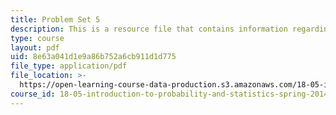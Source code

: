 ```yaml
---
title: Problem Set 5
description: This is a resource file that contains information regarding problem set 5.
type: course
layout: pdf
uid: 8e63a041d1e9a86b752a6cb911d1d775
file_type: application/pdf
file_location: >-
  https://open-learning-course-data-production.s3.amazonaws.com/18-05-introduction-to-probability-and-statistics-spring-2014/8e63a041d1e9a86b752a6cb911d1d775_MIT18_05S14_ps5.pdf
course_id: 18-05-introduction-to-probability-and-statistics-spring-2014
---
```

